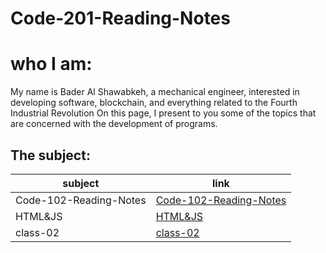 # Code-201-Reading-Notes

# who I am:
My name is Bader Al Shawabkeh, a mechanical engineer, interested in developing software, blockchain, 
and everything related to the Fourth Industrial Revolution On this page, 
I present to you some of the topics that are concerned with the development of programs.

## The subject:

subject    | link
---------- | ----
Code-102-Reading-Notes | [Code-102-Reading-Notes](https://bader-eng.github.io/Code-102-Reading-Notes/) 
HTML&JS | [HTML&JS](HTML&JS) 
class-02 | [class-02](class-02.MD)
